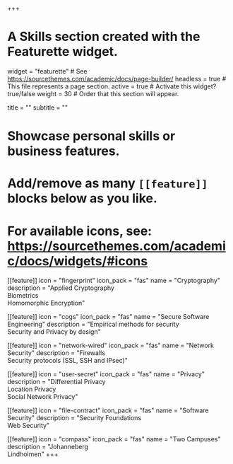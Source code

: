 +++
# A Skills section created with the Featurette widget.
widget = "featurette"  # See https://sourcethemes.com/academic/docs/page-builder/
headless = true  # This file represents a page section.
active = true  # Activate this widget? true/false
weight = 30  # Order that this section will appear.

title = ""
subtitle = ""

# Showcase personal skills or business features.
# 
# Add/remove as many `[[feature]]` blocks below as you like.
# 
# For available icons, see: https://sourcethemes.com/academic/docs/widgets/#icons

[[feature]]
icon = "fingerprint"
icon_pack = "fas"
name = "Cryptography"
description = "Applied Cryptography<br />Biometrics<br />Homomorphic Encryption"

[[feature]]
icon = "cogs"
icon_pack = "fas"
name = "Secure Software Engineering"
description = "Empirical methods for security <br />Security and Privacy by design"

[[feature]]
icon = "network-wired"
icon_pack = "fas"
name = "Network Security"
description = "Firewalls <br />Security protocols (SSL, SSH and IPsec)"

[[feature]]
icon = "user-secret"
icon_pack = "fas"
name = "Privacy"
description = "Differential Privacy<br />Location Privacy<br />Social Network Privacy"


[[feature]]
icon = "file-contract"
icon_pack = "fas"
name = "Software Security"
description = "Security Foundations<br />Web Security"

[[feature]]
icon = "compass"
icon_pack = "fas"
name = "Two Campuses"
description = "Johanneberg <br />Lindholmen"
+++